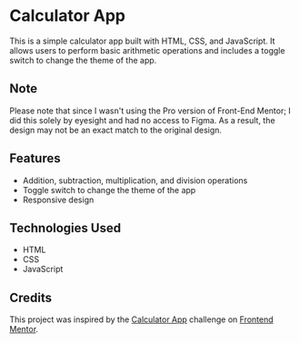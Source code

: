 # Calculator App

This is a simple calculator app built with HTML, CSS, and JavaScript. It allows users to perform basic arithmetic operations and includes a toggle switch to change the theme of the app.

## Note

Please note that since I wasn't using the Pro version of Front-End Mentor; I did this solely by eyesight and had no access to Figma. As a result, the design may not be an exact match to the original design.

## Features

- Addition, subtraction, multiplication, and division operations
- Toggle switch to change the theme of the app
- Responsive design

## Technologies Used

- HTML
- CSS
- JavaScript

## Credits

This project was inspired by the [Calculator App](https://www.frontendmentor.io/challenges/calculator-app-9lteq5N29) challenge on [Frontend Mentor](https://www.frontendmentor.io/).
